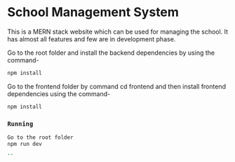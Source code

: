 # School Management System

This is a MERN stack website which can be used for managing the school. It has almost all features and few are in development phase.

Go to the root folder and install the backend dependencies by using the command-

```bash
npm install
```

Go to the frontend folder by command cd frontend and then install frontend dependencies using the command-

```bash
npm install
```

### `Running`

```bash
Go to the root folder
npm run dev

``




